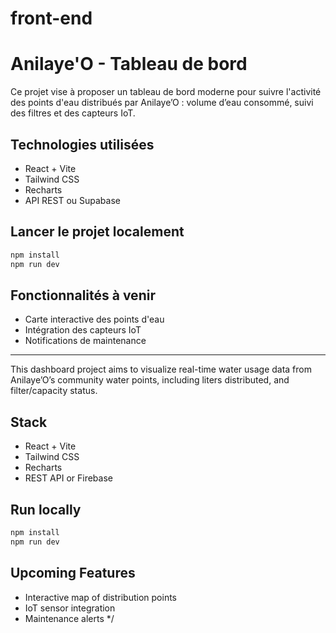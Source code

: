 # front-end

# Anilaye'O - Tableau de bord

Ce projet vise à proposer un tableau de bord moderne pour suivre l'activité des points d'eau distribués par Anilaye’O : volume d’eau consommé, suivi des filtres et des capteurs IoT.

## Technologies utilisées
- React + Vite
- Tailwind CSS
- Recharts
- API REST ou Supabase

## Lancer le projet localement
```bash
npm install
npm run dev
```

## Fonctionnalités à venir
- Carte interactive des points d'eau
- Intégration des capteurs IoT
- Notifications de maintenance

---

This dashboard project aims to visualize real-time water usage data from Anilaye’O’s community water points, including liters distributed, and filter/capacity status.

## Stack
- React + Vite
- Tailwind CSS
- Recharts
- REST API or Firebase

## Run locally
```bash
npm install
npm run dev
```

## Upcoming Features
- Interactive map of distribution points
- IoT sensor integration
- Maintenance alerts
*/
